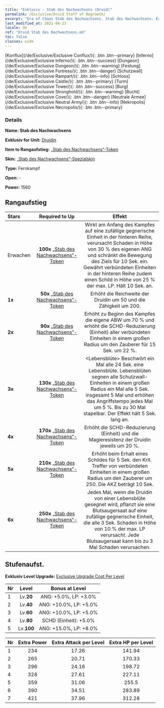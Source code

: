 ```yaml
---
title: "Exklusiv - Stab des Nachwachsens (Druid)"
permalink: /Exclusive/Druid Staff of Regrowth/
excerpt: "Era of Chaos Stab des Nachwachsens. Stab des Nachwachsens. Era of Chaos Exklusiv Stab des Nachwachsens. Druidin Exklusiv."
last_modified_at: 2021-04-23
locale: de
ref: "Druid Stab des Nachwachsens.md"
toc: false
classes: wide
---
```

 [Konflux](/de/Exclusive/Exclusive Conflux/){: .btn .btn--primary} [Inferno](/de/Exclusive/Exclusive Inferno/){: .btn .btn--success} [Dungeon](/de/Exclusive/Exclusive Dungeon/){: .btn .btn--warning} [Festung](/de/Exclusive/Exclusive Fortress/){: .btn .btn--danger} [Schutzwall](/de/Exclusive/Exclusive Rampart/){: .btn .btn--info} [Schloss](/de/Exclusive/Exclusive Castle/){: .btn .btn--primary} [Turm](/de/Exclusive/Exclusive Tower/){: .btn .btn--success} [Burg](/de/Exclusive/Exclusive Stronghold/){: .btn .btn--warning} [Bucht](/de/Exclusive/Exclusive Cove/){: .btn .btn--danger} [Neutrale Armee](/de/Exclusive/Exclusive Neutral Army/){: .btn .btn--info} [Nekropolis](/de/Exclusive/Exclusive Necropolis/){: .btn .btn--primary} 

### Details
 **Name: Stab des Nachwachsens** 

 **Exklusiv for Unit:** [Druidin](/de/units/Druid/) 

 **Item to Rangaufstieg:** [„Stab des Nachwachsens“-Token](/ItemsDE/con_977/)

 **Skin:** [„Stab des Nachwachsens“-Spezialskin](/ItemsDE/con_645/)

 **Type:** Fernkampf

 **Open:** -

 **Power:** 1560

## Rangaufstieg

  |     Stars    |  Required to Up | Effekt |
  |:-------------|:---------------:|:---------------:|
  |  Erwachen  | **100x** [„Stab des Nachwachsens“-Token](/ItemsDE/con_977/) | <Rankenhieb> Wirkt am Anfang des Kampfes auf eine zufällige gegnerische Einheit in der hinteren Reihe, verursacht Schaden in Höhe von 30 % des eigenen ANG und schränkt die Bewegung des Ziels für 10 Sek. ein. Gewährt verbündeten Einheiten in der hinteren Reihe zudem einen Schild in Höhe von 25 % der max. LP. Hält 10 Sek. an. |
  | **1x** <i class="fas fa-star"/> | **50x** [„Stab des Nachwachsens“-Token](/ItemsDE/con_977/) | Erhöht die Reichweite der Druidin um 50 und die Zähigkeit um 200. |
  | **2x** <i class="fas fa-star"/> | **90x** [„Stab des Nachwachsens“-Token](/ItemsDE/con_977/) | Erhöht zu Beginn des Kampfes die eigene ABW um 70 % und erhöht die SCHD-Reduzierung (Einheit) aller verbündeten Einheiten in einem großen Radius um den Zauberer für 15 Sek. um 22 %. |
  | **3x** <i class="fas fa-star"/> | **130x** [„Stab des Nachwachsens“-Token](/ItemsDE/con_977/) | <Lebensblüte> Beschwört ein Mal alle 24 Sek. eine Lebensblüte. Lebensblüten segnen alle Schutzwall-Einheiten in einem großen Radius ein Mal alle 5 Sek. insgesamt 5 Mal und erhöhen das Angriffstempo jedes Mal um 5 %. Bis zu 30 Mal stapelbar. Der Effekt hält 5 Sek. lang an. |
  | **4x** <i class="fas fa-star"/> | **170x** [„Stab des Nachwachsens“-Token](/ItemsDE/con_977/) | Erhöht die SCHD-Reduzierung (Einheit) und die Magieresistenz der Druidin jeweils um 20 %. |
  | **5x** <i class="fas fa-star"/> | **210x** [„Stab des Nachwachsens“-Token](/ItemsDE/con_977/) | Erhöht beim Erhalt eines Schildes für 5 Sek. den Krit. Treffer von verbündeten Einheiten in einem großen Radius um den Zauberer um 250. Die AKZ beträgt 10 Sek. |
  | **6x** <i class="fas fa-star"/> | **250x** [„Stab des Nachwachsens“-Token](/ItemsDE/con_977/) | <Blutsaugersaat> Jedes Mal, wenn die Druidin von einer Lebensblüte gesegnet wird, pflanzt sie eine Blutsaugersaat auf eine zufällige gegnerische Einheit, die alle 3 Sek. Schaden in Höhe von 10 % der max. LP verursacht. Jede Blutsaugersaat kann bis zu 3 Mal Schaden verursachen. |


## Stufenaufst.
 **Exklusiv Level Upgrade:** [Exclusive Upgrade Cost Per Level](/Exclusive/ExclusiveUpgradeCostPerLevel/)

  |  Nr  |   Level  | Bonus at Level |
  |:-----|:--------:|:--------------:|
  | 1 | Lv.**20** | ANG: +5.0%, LP: +3.0% |
  | 2 | Lv.**40** | ANG: +10.0%, LP: +5.0% |
  | 3 | Lv.**60** | ANG: +10.0%, LP: +5.0% |
  | 4 | Lv.**80** | SCHD (Einheit): +5.0% |
  | 5 | Lv.**100** | ANG: +15.0%, LP: +8.0% |


  |  Nr  |  Extra Power | Extra Attack per Level | Extra HP per Level |
  |:-----|:--------:|:--------:|:--------:|
  | 1 | 234 | 17.26 | 141.94 |
  | 2 | 265 | 20.71 | 170.33 |
  | 3 | 296 | 24.16 | 198.72 |
  | 4 | 328 | 27.61 | 227.11 |
  | 5 | 359 | 31.06 | 255.5 |
  | 6 | 390 | 34.51 | 283.89 |
  | 7 | 421 | 37.96 | 312.28 |


